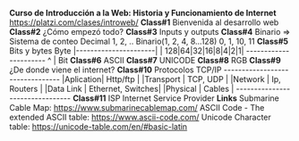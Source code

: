 **Curso de Introducción a la Web: Historia y Funcionamiento de Internet**
    https://platzi.com/clases/introweb/
**Class#1**
    Bienvenida al desarrollo web
**Class#2**
    ¿Cómo empezó todo?
**Class#3**
    Inputs y outputs
**Class#4**
    Binario
        => Sistema de conteo
            Decimal
                1, 2, ..
            Binario(1, 2, 4, 8...128)
                0, 1, 10, 11
**Class#5**
    Bits y bytes
           Byte
    |----------------------|
     | 128|64|32|16|8|4|2|1|
    ----------------------
          ^
          |
         Bit
**Class#6**
    ASCII
**Class#7**
    UNICODE
**Class#8**
    RGB
**Class#9**
    ¿De donde viene el internet?
**Class#10**
    Protocolos
    TCP/IP
    --------------------------------
    |Aplication| Http/ftp          |
    |Transport | TCP, UDP          |
    |Network   | Ip, Routers       |
    |Data Link | Ethernet, Switches|
    |Physical  | Cables            |
    --------------------------------
**Class#11**
    ISP
        Internet Service Provider
**Links**
    Submarine Cable Map:
        https://www.submarinecablemap.com/
    ASCII Code - The extended ASCII table:
        https://www.ascii-code.com/
    Unicode Character table:
        https://unicode-table.com/en/#basic-latin